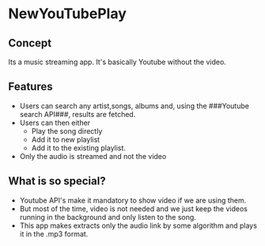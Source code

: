 # NewYouTubePlay

## Concept
Its a music streaming app. It's basically Youtube without the video. 

## Features
* Users can search any artist,songs, albums and, using the ###Youtube search API###, results are fetched.
* Users can then either
  * Play the song directly
  * Add it to new playlist
  * Add it to the existing playlist.
* Only the audio is streamed and not the video

## What is so special?
* Youtube API's make it mandatory to show video if we are using them.
* But most of the time, video is not needed and we just keep the videos running in the background and only listen to the song.
* This app makes extracts only the audio link by some algorithm and plays it in the .mp3 format.

